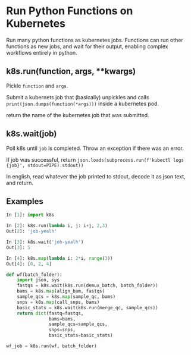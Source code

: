 # Run Python Functions on Kubernetes

Run many python functions as kubernetes jobs. Functions can run other functions as new jobs, and wait for their output, enabling complex workflows entirely in python.

## k8s.run(function, args, **kwargs)

Pickle `function` and `args`. 

Submit a kubernets job that (basically) unpickles and calls `print(json.dumps(function(*args)))` inside a kubernetes pod.

return the name of the kubernetes job that was submitted.

## k8s.wait(job)

Poll k8s until `job` is completed. Throw an exception if there was an error.

If job was successful, return `json.loads(subprocess.run(f'kubectl logs {job}', stdout=PIPE).stdout))`

In english, read whatever the job printed to stdout, decode it as json text, and return.

## Examples

``` python
In [1]: import k8s

In [2]: k8s.run(lambda i, j: i+j, 2,3)
Out[2]: 'job-yealh'

In [3]: k8s.wait('job-yealh')
Out[3]: 5

In [4]: k8s.map(lambda i: 2*i, range(3))
Out[4]: [0, 2, 4]
```



``` python
def wf(batch_folder):
    import json, sys
    fastqs = k8s.wait(k8s.run(demux_batch, batch_folder))
    bams = k8s.map(align_bam, fastqs)
    sample_qcs = k8s.map(sample_qc, bams)
    snps = k8s.map(call_snps, bams)
    basic_stats = k8s.wait(k8s.run(merge_qc, sample_qcs))
    return dict(fastq=fastqs,
                bams=bams,
                sample_qcs=sample_qcs,
                snps=snps,
                basic_stats=basic_stats)

wf_job = k8s.run(wf, batch_folder)
```

